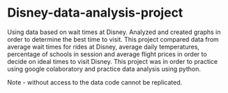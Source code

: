 # Disney-data-analysis-project
Using data based on wait times at Disney. Analyzed and created graphs in order to determine the best time to visit.
This project compared data from average wait times for rides at Disney, average daily temperatures, percentage of schools in session and average flight prices in order to decide on ideal times to visit Disney. 
This project was in order to practice using google colaboratory and practice data analysis using python.

Note - without access to the data code cannot be replicated.
